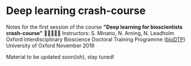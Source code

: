 # Deep learning crash-course
Notes for the first session of the course **"Deep learning for bioscientists crash-course"** 🧬🦅🌱🧠🔬
Instructors: S. Minano, N. Arning, N. Leadholm
Oxford Interdisciplinary Bioscience Doctoral Training Programme ([bioDTP](https://www.biodtp.ox.ac.uk/))
University of Oxford
November 2019

Material to be updated soon(ish), stay tuned!
